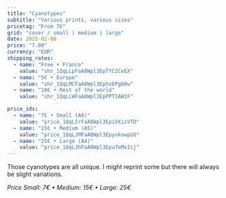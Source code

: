 ```yaml
---
title: "Cyanotypes"
subtitle: "Various prints, various sizes"
pricetag: "From 7€"
grid: "cover / small | medium | large"
date: 2025-02-08
price: "7.00"
currency: "EUR"
shipping_rates:
  - name: "Free • France"
    value: "shr_1QqLLpFaA8Wpl3EpTYC2CeEX"
  - name: "5€ • Europe"
    value: "shr_1QqLMCFaA8Wpl3EphoEPg60w"
  - name: "10€ • Rest of the world"
    value: "shr_1QqLLWFaA8Wpl3EpPPTIAW1F"

price_ids:
  - name: "7€ • Small (A6)"
    value: "price_1QqLIrFaA8Wpl3EpiVXisVTO"
  - name: "15€ • Medium (A5)"
    value: "price_1QqLJMFaA8Wpl3EpyvknwpUO"
  - name: "25€ • Large (A4)"
    value: "price_1QqLJhFaA8Wpl3Epu7eMxIcj"
---
```


Those cyanotypes are all unique. 
I might reprint some but there will always be slight variations.

*Price Small: 7€ • Medium: 15€ • Large: 25€*

